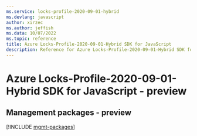 ```yaml
---
ms.service: locks-profile-2020-09-01-hybrid
ms.devlang: javascript
author: xirzec
ms.author: jeffish
ms.data: 10/07/2022
ms.topic: reference
title: Azure Locks-Profile-2020-09-01-Hybrid SDK for JavaScript
description: Reference for Azure Locks-Profile-2020-09-01-Hybrid SDK for JavaScript
---
```

# Azure Locks-Profile-2020-09-01-Hybrid SDK for JavaScript - preview

## Management packages - preview
[!INCLUDE [mgmt-packages](locks-profile-2020-09-01-hybrid-mgmt-index.md)]
